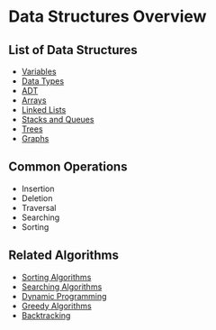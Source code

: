 # Data Structures Overview

## List of Data Structures
- [Variables](../Chapter%201%20-%20Data%20Structures/Variables.md)
- [Data Types](../Chapter%201%20-%20Data%20Structures/Data%20Types.md)
- [ADT](../Chapter%201%20-%20Data%20Structures/ADT.md)
- [Arrays](../Chapter%202%20-%20Arrays/Introduction%20to%20Arrays.md)
- [Linked Lists](../Chapter%203%20-%20Linked%20Lists/Overview.md)
- [Stacks and Queues](../Chapter%204%20-%20Stacks%20and%20Queues/Stacks.md)
- [Trees](../Chapter%205%20-%20Trees/Binary%20Trees.md)
- [Graphs](../Chapter%206%20-%20Graphs/Overview.md)

## Common Operations
- Insertion
- Deletion
- Traversal
- Searching
- Sorting

## Related Algorithms
- [Sorting Algorithms](../Chapter%207%20-%20Sorting%20Algorithms/Overview.md)
- [Searching Algorithms](../Chapter%208%20-%20Searching%20Algorithms/Overview.md)
- [Dynamic Programming](../Chapter%209%20-%20Advanced%20Topics/Dynamic%20Programming.md)
- [Greedy Algorithms](../Chapter%209%20-%20Advanced%20Topics/Greedy%20Algorithms.md)
- [Backtracking](../Chapter%209%20-%20Advanced%20Topics/Backtracking.md)

